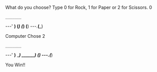 What do you choose? Type 0 for Rock, 1 for Paper or 2 for Scissors.
0

    _______
---'   ____)
      (_____)
      (_____)
      (____)
---.__(___)

Computer Chose 
 2

    _______
---'   ____)____
          ______)
       __________)
      (____)
---.__(___)

You Win!!